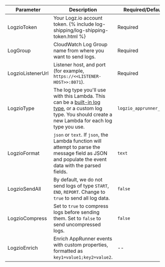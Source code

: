 | Parameter | Description | Required/Default |
|---|---|---|
| LogzioToken | Your Logz.io account token. {% include log-shipping/log-shipping-token.html %}  | Required |
| LogGroup | CloudWatch Log Group name from where you want to send logs.  | Required |
| LogzioListenerUrl | Listener host, and port (for example, `https://<<LISTENER-HOST>>:8071`). | Required |
| LogzioType | The log type you'll use with this Lambda. This can be a [built-in log type](https://docs.logz.io/user-guide/log-shipping/built-in-log-types.html), or a custom log type. You should create a new Lambda for each log type you use. | `logzio_apprunner_logs` |
| LogzioFormat | `json` or `text`. If `json`, the Lambda function will attempt to parse the message field as JSON and populate the event data with the parsed fields. | `text` |
| LogzioSendAll | By default, we do not send logs of type `START`, `END`, `REPORT`. Change to `true` to send all log data. | `false` |
| LogzioCompress | Set to `true` to compress logs before sending them. Set to `false` to send uncompressed logs. | `false` |
| LogzioEnrich | Enrich AppRunner events with custom properties, formatted as `key1=value1;key2=value2`. | -- |